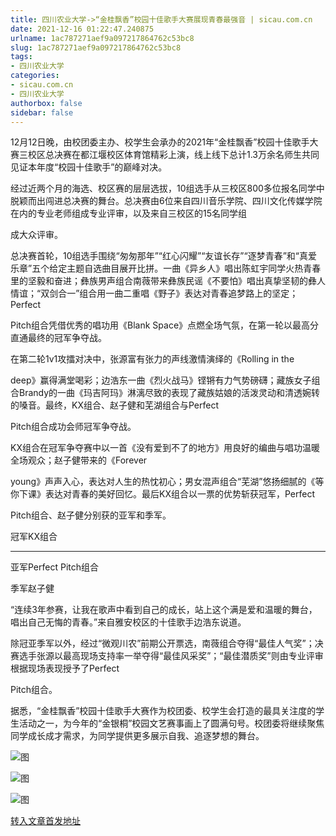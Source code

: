 ```yaml
---
title: 四川农业大学->“金桂飘香”校园十佳歌手大赛展现青春最强音 | sicau.com.cn
date: 2021-12-16 01:22:47.240875
urlname: 1ac787271aef9a097217864762c53bc8
slug: 1ac787271aef9a097217864762c53bc8
tags: 
- 四川农业大学
categories:
- sicau.com.cn
- 四川农业大学
authorbox: false
sidebar: false
---
```

12月12日晚，由校团委主办、校学生会承办的2021年“金桂飘香”校园十佳歌手大赛三校区总决赛在都江堰校区体育馆精彩上演，线上线下总计1.3万余名师生共同见证本年度“校园十佳歌手”的巅峰对决。

经过近两个月的海选、校区赛的层层选拔，10组选手从三校区800多位报名同学中脱颖而出闯进总决赛的舞台。总决赛由6位来自四川音乐学院、四川文化传媒学院在内的专业老师组成专业评审，以及来自三校区的15名同学组
<!--more-->
成大众评审。

总决赛首轮，10组选手围绕“匆匆那年”“红心闪耀”“友谊长存”“逐梦青春”和“真爱乐章”五个给定主题自选曲目展开比拼。一曲《异乡人》唱出陈虹宇同学火热青春里的坚毅和奋进；彝族男声组合南薇带来彝族民谣《不要怕》唱出真挚坚韧的彝人情谊；“双剑合一”组合用一曲二重唱《野子》表达对青春追梦路上的坚定；Perfect

Pitch组合凭借优秀的唱功用《Blank Space》点燃全场气氛，在第一轮以最高分直通最终的冠军争夺战。

在第二轮1v1攻擂对决中，张源富有张力的声线激情演绎的《Rolling in the

deep》赢得满堂喝彩；边浩东一曲《烈火战马》铿锵有力气势磅礴；藏族女子组合Brandy的一曲《玛吉阿玛》淋漓尽致的表现了藏族姑娘的活泼灵动和清透婉转的嗓音。最终，KX组合、赵子健和芜湖组合与Perfect

Pitch组合成功会师冠军争夺战。

KX组合在冠军争夺赛中以一首《没有爱到不了的地方》用良好的编曲与唱功温暖全场观众；赵子健带来的《Forever

young》声声入心，表达对人生的热忱初心；男女混声组合“芜湖”悠扬细腻的《等你下课》表达对青春的美好回忆。最后KX组合以一票的优势斩获冠军，Perfect

Pitch组合、赵子健分别获的亚军和季军。

冠军KX组合

****

亚军Perfect Pitch组合

季军赵子健

“连续3年参赛，让我在歌声中看到自己的成长，站上这个满是爱和温暖的舞台，唱出自己无悔的青春。”来自雅安校区的十佳歌手边浩东说道。

除冠亚季军以外，经过“微观川农”前期公开票选，南薇组合夺得“最佳人气奖”；决赛选手张源以最高现场支持率一举夺得“最佳风采奖”；“最佳潜质奖”则由专业评审根据现场表现授予了Perfect

Pitch组合。

据悉，“金桂飘香”校园十佳歌手大赛作为校团委、校学生会打造的最具关注度的学生活动之一，为今年的“金银桐”校园文艺赛事画上了圆满句号。校团委将继续聚焦同学成长成才需求，为同学提供更多展示自我、追逐梦想的舞台。

![图](https://news.sicau.edu.cn/__local/2/D6/E8/6BFB26831EF4C3AAFA514C41A28_7BF16864_1FB61B.png)

![图](https://news.sicau.edu.cn/__local/2/5E/17/57673FCF29BCF454EABB47D0F4F_24B2F78F_1F47D7.png)

![图](https://news.sicau.edu.cn/__local/9/D8/91/487DFA7465EFC07498799167EC4_46CE91D1_1DB768.png)

[转入文章首发地址](https://news.sicau.edu.cn/info/1078/66053.htm)